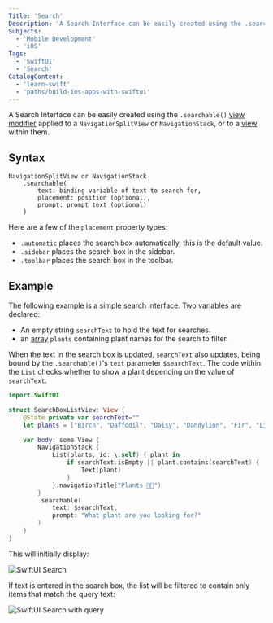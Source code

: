 ```yaml
---
Title: 'Search'
Description: 'A Search Interface can be easily created using the .searchable() view modifier.'
Subjects:
  - 'Mobile Development'
  - 'iOS'
Tags:
  - 'SwiftUI'
  - 'Search'
CatalogContent:
  - 'learn-swift'
  - 'paths/build-ios-apps-with-swiftui'
---
```


A Search Interface can be easily created using the `.searchable()` [view modifier](https://www.codecademy.com/resources/docs/swiftui/viewmodifier) applied to a `NavigationSplitView` or `NavigationStack`, or to a [view](https://www.codecademy.com/resources/docs/swiftui/views) within them.

## Syntax

```pseudo
NavigationSplitView or NavigationStack
    .searchable(
        text: binding variable of text to search for,
        placement: position (optional),
        prompt: prompt text (optional)
    )
```

Here are a few of the `placement` property types:

- `.automatic` places the search box automatically, this is the default value.
- `.sidebar` places the search box in the sidebar.
- `.toolbar` places the search box in the toolbar.

## Example

The following example is a simple search interface. Two variables are declared:

- An empty string `searchText` to hold the text for searches.
- an [array](https://www.codecademy.com/resources/docs/swift/arrays) `plants` containing plant names for the search to filter.

When the text in the search box is updated, `searchText` also updates, being bound by the `.searchable()`'s `text` parameter `$searchText`. The code within the `List` checks whether to show a plant depending on the value of `searchText`.

```swift
import SwiftUI

struct SearchBoxListView: View {
    @State private var searchText=""
    let plants = ["Birch", "Daffodil", "Daisy", "Dandylion", "Fir", "Lily", "Oak", "Olive", "Rose", "Tulip"]

    var body: some View {
        NavigationStack {
            List(plants, id: \.self) { plant in
                if searchText.isEmpty || plant.contains(searchText) {
                    Text(plant)
                }
            }.navigationTitle("Plants 🌷🌱")
        }
        .searchable(
            text: $searchText,
            prompt: "What plant are you looking for?"
        )
    }
}
```

This will initially display:

![SwiftUI Search](https://raw.githubusercontent.com/Codecademy/docs/main/media/swiftui-search-1.jpg)

If text is entered in the search box, the list will be filtered to contain only items that match the query text:

![SwiftUI Search with query](https://raw.githubusercontent.com/Codecademy/docs/main/media/swiftui-search-2.jpg)
